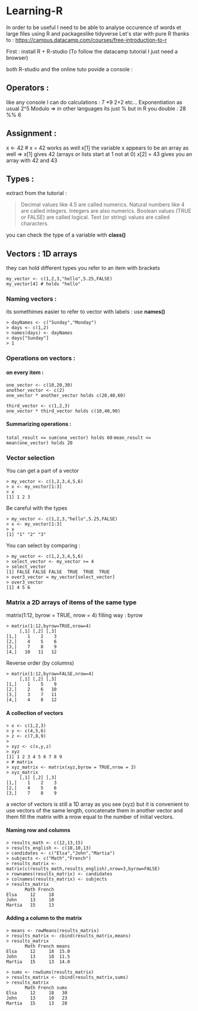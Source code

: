 # Learning-R

In order to be useful I need to be able to analyse occurence of words et large files using R and packageslike tidyverse 
Let's star with pure R thanks to : https://campus.datacamp.com/courses/free-introduction-to-r

First : install R + R-studio
(To follow the datacamp tutorial I just need a browser)

both R-studio and the online tuto povide a console :

## Operators :
like any console I can do calculations :
7 *9 
2+2
etc...
Exponentiation as usual
2^5
Modulo => in other languages its just % but in R you double : 
28 %% 6

## Assignment :
x <- 42 # x = 42 works as well x[1]
the variable x appears to be an array as well => x[1] gives 42 (arrays or lists start at 1 not at 0)
x[2] = 43 gives you an array with 42 and 43

## Types :
extract from the tutorial :
> Decimal values like 4.5 are called numerics.
> Natural numbers like 4 are called integers. Integers are also numerics.
> Boolean values (TRUE or FALSE) are called logical.
> Text (or string) values are called characters.

you can check the type of a variable with **class()**

## Vectors : 1D arrays
they can hold different types
you refer to an item with brackets 
```
my_vector <- c(1,2,3,"hello",5.25,FALSE)
my_vector[4] # holds "hello"
```
### Naming vectors :
its somethimes easier to refer to vector with labels : use **names()**
```
> dayNames <- c("Sunday","Monday")
> days <- c(1,2)
> names(days) <- dayNames
> days["Sunday"]
> 1
```
### Operations on vectors :
#### on every item :
```
one_vector <- c(10,20,30)
another_vector <- c(2)
one_vector * another_vector holds c(20,40,60)

third_vector <- c(1,2,3)
one_vector * third_vector holds c(10,40,90)
```
#### Summarizing operations :
`total_result <= sum(one_vector) holds 60`
`mean_result <= mean(one_vector) holds 20`

### Vector selection 
You can get a part of a vector
```
> my_vector <- c(1,2,3,4,5,6)
> x <- my_vector[1:3]
> x
[1] 1 2 3
```
Be careful with the types
```
> my_vector <- c(1,2,3,"hello",5.25,FALSE)
> x <- my_vector[1:3]
> x
[1] "1" "2" "3"
```
You can select by comparing :
```
> my_vector <- c(1,2,3,4,5,6)
> select_vector <- my_vector >= 4
> select_vector
[1] FALSE FALSE FALSE  TRUE  TRUE  TRUE
> over3_vector = my_vector[select_vector]
> over3_vector
[1] 4 5 6
```

### Matrix a 2D arrays of items of the same type
matrix(1:12, byrow = TRUE, nrow = 4) filling way : byrow
```
> matrix(1:12,byrow=TRUE,nrow=4)
     [,1] [,2] [,3]
[1,]    1    2    3
[2,]    4    5    6
[3,]    7    8    9
[4,]   10   11   12
```
Reverse order (by columns)
```
> matrix(1:12,byrow=FALSE,nrow=4)
     [,1] [,2] [,3]
[1,]    1    5    9
[2,]    2    6   10
[3,]    3    7   11
[4,]    4    8   12
```
#### A collection of vectors
```
> x <- c(1,2,3)
> y <- c(4,5,6)
> z <- c(7,8,9)
> 
> xyz <- c(x,y,z)
> xyz
[1] 1 2 3 4 5 6 7 8 9
> # matrix
> xyz_matrix <- matrix(xyz,byrow = TRUE,nrow = 3)
> xyz_matrix
     [,1] [,2] [,3]
[1,]    1    2    3
[2,]    4    5    6
[3,]    7    8    9
```
a vector of vectors is still a 1D array as you see (xyz)
but it is convenient to use vectors of the same length, concatenate them in another vector and them fill the matrix with a nrow equal to the number of initial vectors.

#### Naming row and columns
```
> results_math <- c(12,13,15)
> results_english <- c(18,10,13)
> candidates <- c("Elsa","John","Martia")
> subjects <- c("Math","French")
> results_matrix <- matrix(c(results_math,results_english),nrow=3,byrow=FALSE)
> rownames(results_matrix) <- candidates
> colnames(results_matrix) <- subjects
> results_matrix
       Math French
Elsa     12     18
John     13     10
Martia   15     13
```
#### Adding a column to the matrix
```
> means <- rowMeans(results_matrix)
> results_matrix <- cbind(results_matrix,means)
> results_matrix
       Math French means
Elsa     12     18  15.0
John     13     10  11.5
Martia   15     13  14.0
```
```
> sums <- rowSums(results_matrix)
> results_matrix <- cbind(results_matrix,sums)
> results_matrix
       Math French sums
Elsa     12     18   30
John     13     10   23
Martia   15     13   28
```

